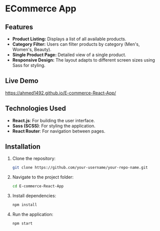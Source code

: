 # ECommerce App


## Features

- **Product Listing:** Displays a list of all available products.
- **Category Filter:** Users can filter products by category (Men's, Women's, Beauty).
- **Single Product Page:** Detailed view of a single product.
- **Responsive Design:** The layout adapts to different screen sizes using Sass for styling.



## Live Demo
https://ahmed1492.github.io/E-commerce-React-App/


## Technologies Used

- **React.js**: For building the user interface.
- **Sass (SCSS)**: For styling the application.
- **React Router**: For navigation between pages.

## Installation

1. Clone the repository:
    ```bash
    git clone https://github.com/your-username/your-repo-name.git
    ```
2. Navigate to the project folder:
    ```bash
    cd E-commerce-React-App
    ```
3. Install dependencies:
    ```bash
    npm install
    ```
4. Run the application:
    ```bash
    npm start
    ```
